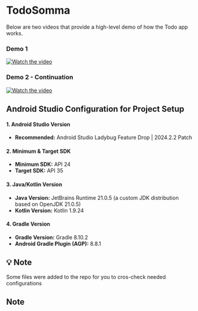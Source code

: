 # TodoSomma

Below are two videos that provide a high-level demo of how the Todo app works.

### Demo 1
[![Watch the video](https://img.youtube.com/vi/_anA3VMdOvk/0.jpg)](https://www.youtube.com/watch?v=_anA3VMdOvk)


### Demo 2  - Continuation
[![Watch the video](https://img.youtube.com/vi/viiweIoeJ6U/0.jpg)](https://www.youtube.com/watch?v=viiweIoeJ6U)


##  Android Studio Configuration for Project Setup

#### 1. Android Studio Version  
- **Recommended:** Android Studio Ladybug Feature Drop | 2024.2.2 Patch  

#### 2. Minimum & Target SDK  
- **Minimum SDK:** API 24  
- **Target SDK:** API 35

#### 3. Java/Kotlin Version  
- **Java Version:** JetBrains Runtime 21.0.5 (a custom JDK distribution based on OpenJDK 21.0.5)
- **Kotlin Version:** Kotlin 1.9.24

#### 4. Gradle Version  
- **Gradle Version:** Gradle 8.10.2
- **Android Gradle Plugin (AGP):** 8.8.1  

## 💡 Note  
Some files were added to the repo for you to cros-check needed configurations

## Note  
